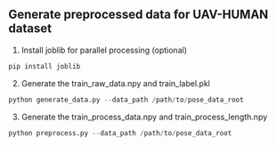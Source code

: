 ## Generate preprocessed data for UAV-HUMAN dataset

1. Install joblib for parallel processing (optional)
```python
pip install joblib
```

2. Generate the train_raw_data.npy and train_label.pkl 
```python
python generate_data.py --data_path /path/to/pose_data_root
```

3. Generate the train_process_data.npy and train_process_length.npy
```python
python preprocess.py --data_path /path/to/pose_data_root
```
